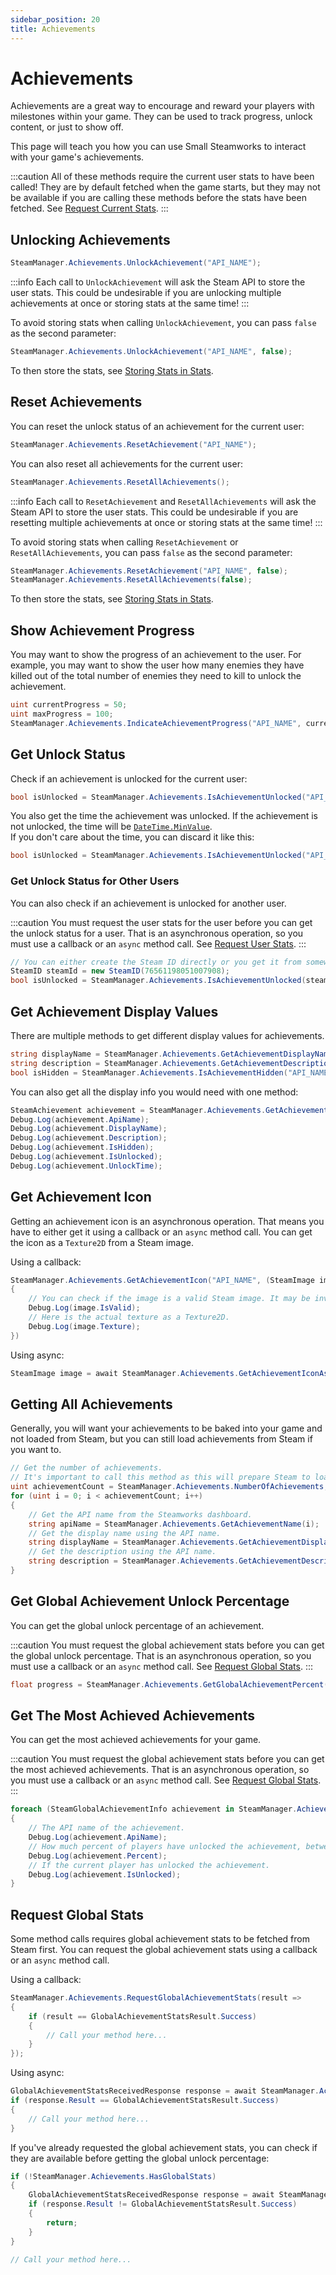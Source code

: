 ```yaml
---
sidebar_position: 20
title: Achievements
---
```


# Achievements

Achievements are a great way to encourage and reward your players with milestones within your game. They can be used to track progress, unlock content, or just to show off.

This page will teach you how you can use Small Steamworks to interact with your game's achievements.

:::caution
All of these methods require the current user stats to have been called! They are by default fetched when the game starts, but they may not be available if you are calling these methods before the stats have been fetched. See [Request Current Stats](stats#request-current-stats).
:::

## Unlocking Achievements

```cs
SteamManager.Achievements.UnlockAchievement("API_NAME");
```

:::info
Each call to `UnlockAchievement` will ask the Steam API to store the user stats. This could be undesirable if you are unlocking multiple achievements at once or storing stats at the same time!
:::

To avoid storing stats when calling `UnlockAchievement`, you can pass `false` as the second parameter:

```cs
SteamManager.Achievements.UnlockAchievement("API_NAME", false);
```

To then store the stats, see [Storing Stats in Stats](stats#store-stats).

## Reset Achievements

You can reset the unlock status of an achievement for the current user:

```cs
SteamManager.Achievements.ResetAchievement("API_NAME");
```

You can also reset all achievements for the current user:

```cs
SteamManager.Achievements.ResetAllAchievements();
```

:::info
Each call to `ResetAchievement` and `ResetAllAchievements` will ask the Steam API to store the user stats. This could be undesirable if you are resetting multiple achievements at once or storing stats at the same time!
:::

To avoid storing stats when calling `ResetAchievement` or `ResetAllAchievements`, you can pass `false` as the second parameter:

```cs
SteamManager.Achievements.ResetAchievement("API_NAME", false);
SteamManager.Achievements.ResetAllAchievements(false);
```

To then store the stats, see [Storing Stats in Stats](stats#store-stats).

## Show Achievement Progress

You may want to show the progress of an achievement to the user. For example, you may want to show the user how many enemies they have killed out of the total number of enemies they need to kill to unlock the achievement.

```cs
uint currentProgress = 50;
uint maxProgress = 100;
SteamManager.Achievements.IndicateAchievementProgress("API_NAME", currentProgress, maxProgress);
```

## Get Unlock Status

Check if an achievement is unlocked for the current user:

```cs
bool isUnlocked = SteamManager.Achievements.IsAchievementUnlocked("API_NAME", out DateTime unlockTime);
```

You also get the time the achievement was unlocked. If the achievement is not unlocked, the time will be [`DateTime.MinValue`](https://learn.microsoft.com/en-us/dotnet/api/system.datetime.minvalue).  
If you don't care about the time, you can discard it like this:

```cs
bool isUnlocked = SteamManager.Achievements.IsAchievementUnlocked("API_NAME", out _);
```

### Get Unlock Status for Other Users

You can also check if an achievement is unlocked for another user.

:::caution
You must request the user stats for the user before you can get the unlock status for a user. That is an asynchronous operation, so you must use a callback or an `async` method call. See [Request User Stats](stats#request-user-stats).
:::

```cs
// You can either create the Steam ID directly or you get it from somewhere else.
SteamID steamId = new SteamID(76561198051007908);
bool isUnlocked = SteamManager.Achievements.IsAchievementUnlocked(steamId "API_NAME", out DateTime unlockTime);
```

## Get Achievement Display Values

There are multiple methods to get different display values for achievements.

```cs
string displayName = SteamManager.Achievements.GetAchievementDisplayName("API_NAME");
string description = SteamManager.Achievements.GetAchievementDescription("API_NAME");
bool isHidden = SteamManager.Achievements.IsAchievementHidden("API_NAME");
```

You can also get all the display info you would need with one method:

```cs
SteamAchievement achievement = SteamManager.Achievements.GetAchievementInfo("API_NAME");
Debug.Log(achievement.ApiName);
Debug.Log(achievement.DisplayName);
Debug.Log(achievement.Description);
Debug.Log(achievement.IsHidden);
Debug.Log(achievement.IsUnlocked);
Debug.Log(achievement.UnlockTime);
```

## Get Achievement Icon

Getting an achievement icon is an asynchronous operation. That means you have to either get it using a callback or an `async` method call. You can get the icon as a `Texture2D` from a Steam image.

Using a callback:

```cs
SteamManager.Achievements.GetAchievementIcon("API_NAME", (SteamImage image) => 
{
    // You can check if the image is a valid Steam image. It may be invalid if the image didn't exist.
    Debug.Log(image.IsValid);
    // Here is the actual texture as a Texture2D.
    Debug.Log(image.Texture);
})
```

Using async:

```cs
SteamImage image = await SteamManager.Achievements.GetAchievementIconAsync("API_NAME");
```

## Getting All Achievements

Generally, you will want your achievements to be baked into your game and not loaded from Steam, but you can still load achievements from Steam if you want to.

```cs
// Get the number of achievements.
// It's important to call this method as this will prepare Steam to load the achievements!
uint achievementCount = SteamManager.Achievements.NumberOfAchievements;
for (uint i = 0; i < achievementCount; i++)
{
	// Get the API name from the Steamworks dashboard.
	string apiName = SteamManager.Achievements.GetAchievementName(i);
	// Get the display name using the API name.
	string displayName = SteamManager.Achievements.GetAchievementDisplayName(apiName);
	// Get the description using the API name.
	string description = SteamManager.Achievements.GetAchievementDescription(apiName);
}
```

## Get Global Achievement Unlock Percentage

You can get the global unlock percentage of an achievement.

:::caution
You must request the global achievement stats before you can get the global unlock percentage. That is an asynchronous operation, so you must use a callback or an `async` method call. See [Request Global Stats](#request-global-stats).
:::

```cs
float progress = SteamManager.Achievements.GetGlobalAchievementPercent("API_NAME");
```

## Get The Most Achieved Achievements

You can get the most achieved achievements for your game.

:::caution
You must request the global achievement stats before you can get the most achieved achievements. That is an asynchronous operation, so you must use a callback or an `async` method call. See [Request Global Stats](#request-global-stats).
:::

```cs
foreach (SteamGlobalAchievementInfo achievement in SteamManager.Achievements.GetMostAchievedAchievements())
{
    // The API name of the achievement.
	Debug.Log(achievement.ApiName);
    // How much percent of players have unlocked the achievement, between 0 to 100.
	Debug.Log(achievement.Percent);
    // If the current player has unlocked the achievement.
	Debug.Log(achievement.IsUnlocked);
}
```

## Request Global Stats

Some method calls requires global achievement stats to be fetched from Steam first. You can request the global achievement stats using a callback or an `async` method call.

Using a callback:

```cs
SteamManager.Achievements.RequestGlobalAchievementStats(result =>
{
	if (result == GlobalAchievementStatsResult.Success)
	{
        // Call your method here...
	}
});
```

Using async:

```cs
GlobalAchievementStatsReceivedResponse response = await SteamManager.Achievements.RequestGlobalAchievementStatsAsync();
if (response.Result == GlobalAchievementStatsResult.Success)
{
	// Call your method here...
}
```

If you've already requested the global achievement stats, you can check if they are available before getting the global unlock percentage:

```cs
if (!SteamManager.Achievements.HasGlobalStats)
{
    GlobalAchievementStatsReceivedResponse response = await SteamManager.Achievements.RequestGlobalAchievementStatsAsync();
    if (response.Result != GlobalAchievementStatsResult.Success)
    {
        return;
    }
}

// Call your method here...
```